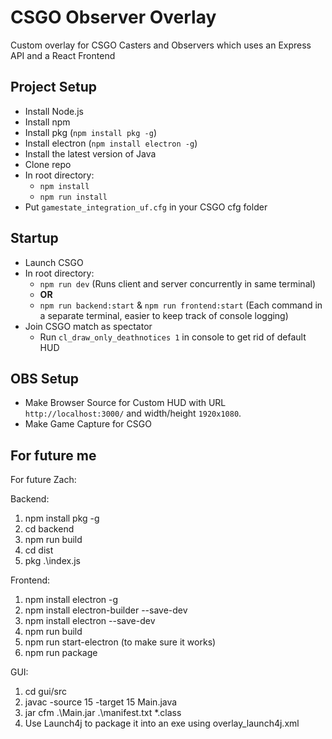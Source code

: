 # CSGO Observer Overlay

Custom overlay for CSGO Casters and Observers which uses an Express API and a React Frontend

## Project Setup

- Install Node.js
- Install npm
- Install pkg (```npm install pkg -g```)
- Install electron (```npm install electron -g```)
- Install the latest version of Java
- Clone repo
- In root directory:
    - ```npm install```
    - ```npm run install```
- Put ```gamestate_integration_uf.cfg``` in your CSGO cfg folder

## Startup

- Launch CSGO
- In root directory:
    - ```npm run dev``` (Runs client and server concurrently in same terminal)
    - **OR**
    - ```npm run backend:start``` & ```npm run frontend:start``` (Each command in a separate terminal, easier to keep track of console logging)
- Join CSGO match as spectator
    - Run ```cl_draw_only_deathnotices 1``` in console to get rid of default HUD

## OBS Setup

- Make Browser Source for Custom HUD with URL ```http://localhost:3000/``` and width/height ```1920x1080```.
- Make Game Capture for CSGO

<!--- At halftime, when teams switch, click on the browser source, select 'interact' and press tilde ` to switch the sides and logos if needed --->

## For future me

For future Zach:

Backend:
1. npm install pkg -g
2. cd backend
3. npm run build
4. cd dist
5. pkg .\index.js

Frontend:
1. npm install electron -g
2. npm install electron-builder --save-dev
3. npm install electron --save-dev
4. npm run build
5. npm run start-electron (to make sure it works)
6. npm run package

GUI:
1. cd gui/src
2. javac -source 15 -target 15 Main.java
3. jar cfm .\Main.jar .\manifest.txt *.class
4. Use Launch4j to package it into an exe using overlay_launch4j.xml


